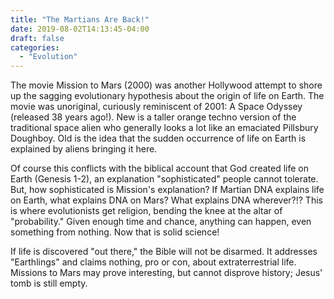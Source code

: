 ```yaml
---
title: "The Martians Are Back!"
date: 2019-08-02T14:13:45-04:00
draft: false
categories:
  - "Evolution"
---
```


The movie Mission to Mars (2000) was another Hollywood attempt to shore up the sagging evolutionary hypothesis about the origin of life on Earth. The movie was unoriginal, curiously reminiscent of 2001: A Space Odyssey (released 38 years ago!). New is a taller orange techno version of the traditional space alien who generally looks a lot like an emaciated Pillsbury Doughboy. Old is the idea that the sudden occurrence of life on Earth is explained by aliens bringing it here.

Of course this conflicts with the biblical account that God created life on Earth (Genesis 1-2), an explanation "sophisticated" people cannot tolerate. But, how sophisticated is Mission's explanation? If Martian DNA explains life on Earth, what explains DNA on Mars? What explains DNA wherever?!? This is where evolutionists get religion, bending the knee at the altar of "probability." Given enough time and chance, anything can happen, even something from nothing. Now that is solid science!

If life is discovered "out there," the Bible will not be disarmed. It addresses "Earthlings" and claims nothing, pro or con, about extraterrestrial life. Missions to Mars may prove interesting, but cannot disprove history; Jesus' tomb is still empty.
